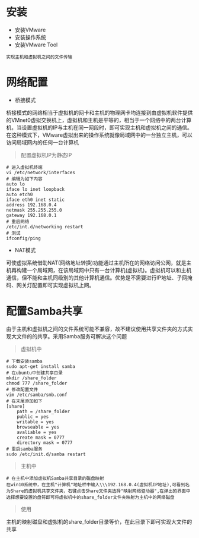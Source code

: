 # 安装

- 安装VMware
- 安装操作系统
- 安装VMware Tool

```
实现主机和虚拟机之间的文件传输
```

# 网络配置

- 桥接模式

桥接模式的网络相当于虚拟机的网卡和主机的物理网卡均连接到由虚拟机软件提供的VMnet0虚拟交换机上，虚拟机和主机是平等的，相当于一个网络中的两台计算机，当设置虚拟机的IP与主机在同一网段时，即可实现主机和虚拟机之间的通信。在这种模式下，VMware虚拟出来的操作系统就像局域网中的一台独立主机，可以访问局域网内的任何一台计算机

> 配置虚拟机IP为静态IP

```
# 进入虚拟机终端
vi /etc/network/interfaces
# 编辑为如下内容
auto lo
iface lo inet loopback
auto etch0
iface eth0 inet static
address 192.168.0.4
netmask 255.255.255.0
gateway 192.168.0.1
# 重启网络
/etc/int.d/networking restart
# 测试
ifconfig/ping
```

- NAT模式

可使虚拟系统借助NAT(网络地址转换)功能通过主机所在的网络访问公网，就是主机再构建一个局域网，在该局域网中只有一台计算机(虚拟机)。虚拟机可以和主机通信，但不能和主机同级别的其他计算机通信。优势是不需要进行IP地址、子网掩码、网关灯配置即可实现虚拟机上网。

# 配置Samba共享

由于主机和虚拟机之间的文件系统可能不兼容，故不建议使用共享文件夹的方式实现大文件的的共享。采用Samba服务可解决这个问题

> 虚拟机中

```
# 下载安装samba
sudo apt-get install samba
# 在ubuntu中创建共享目录
mkdir /share_folder
chmod 777 /share_folder
# 修改配置文件
vim /etc/samba/smb.conf
# 在末尾添加如下
[share]
	path = /share_folder
	public = yes
	writable = yes
	browseable = yes
	avaliable = yes
	create mask = 0777
	directory mask = 0777
# 重启samba服务
sudo /etc/init.d/samba restart
```

> 主机中

```
# 在主机中添加虚拟机Samba共享目录的磁盘映射
在win10系统中，在主机"计算机"地址栏中输入\\\192.168.0.4(虚拟机IP地址),可看到名为Share的虚拟机共享文件夹，右键点击Share文件夹选择"映射网络驱动器",在弹出的界面中选择想要设置的盘符即可将虚拟机中的share_folder文件夹映射为主机中的网络磁盘
```

> 使用

主机的映射磁盘和虚拟机的share_folder目录等价，在此目录下即可实现大文件的共享

